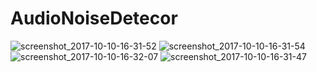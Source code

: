 # AudioNoiseDetecor
![screenshot_2017-10-10-16-31-52](https://user-images.githubusercontent.com/24271278/31383507-28084fd8-ad70-11e7-9b69-1914566e46cb.png)
![screenshot_2017-10-10-16-31-54](https://user-images.githubusercontent.com/24271278/31383508-288e6690-ad70-11e7-9498-53e5c0e64ab0.png)
![screenshot_2017-10-10-16-32-07](https://user-images.githubusercontent.com/24271278/31383510-291b7bb6-ad70-11e7-9570-766fbf77b53c.png)
![screenshot_2017-10-10-16-31-47](https://user-images.githubusercontent.com/24271278/31383511-2970631a-ad70-11e7-9635-9729026f63c1.png)
